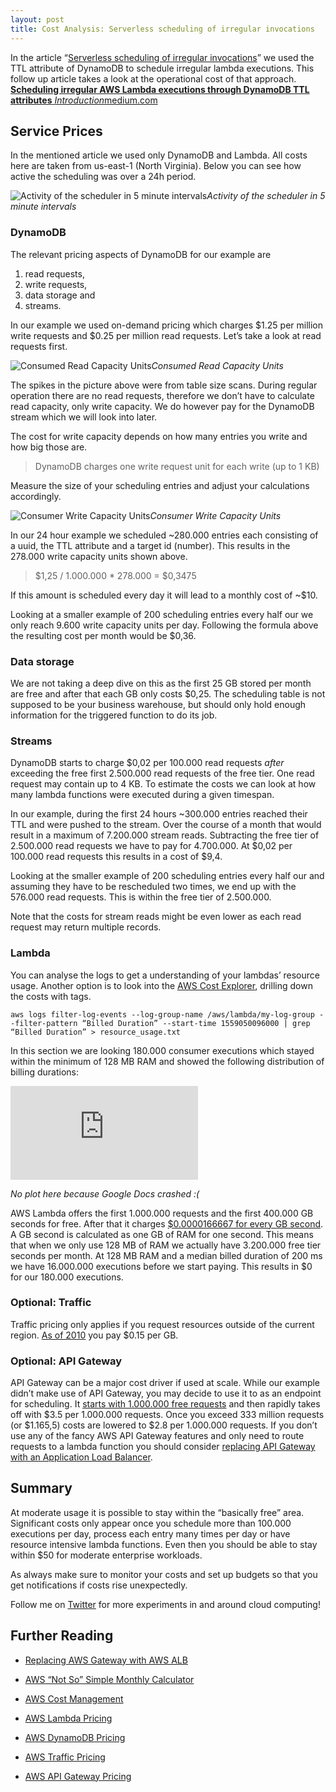 ```yaml
---
layout: post
title: Cost Analysis: Serverless scheduling of irregular invocations
---
```


In the article “[Serverless scheduling of irregular invocations](https://medium.com/@michabahr/scheduling-irregular-aws-lambda-executions-through-dynamodb-ttl-attributes-acd397dfbad9)” we used the TTL attribute of DynamoDB to schedule irregular lambda executions. This follow up article takes a look at the operational cost of that approach.
[**Scheduling irregular AWS Lambda executions through DynamoDB TTL attributes**
*Introduction*medium.com](https://medium.com/@michabahr/scheduling-irregular-aws-lambda-executions-through-dynamodb-ttl-attributes-acd397dfbad9)

## Service Prices

In the mentioned article we used only DynamoDB and Lambda. All costs here are taken from us-east-1 (North Virginia). Below you can see how active the scheduling was over a 24h period.

![Activity of the scheduler in 5 minute intervals](https://cdn-images-1.medium.com/max/2150/1*WM0vXLZvpueACibt8kZHfQ.png)*Activity of the scheduler in 5 minute intervals*

### DynamoDB

The relevant pricing aspects of DynamoDB for our example are
1. read requests,
2. write requests,
3. data storage and
4. streams.

In our example we used on-demand pricing which charges $1.25 per million write requests and $0.25 per million read requests. Let’s take a look at read requests first.

![Consumed Read Capacity Units](https://cdn-images-1.medium.com/max/2000/1*mJ_ot1aZ17XrHilJNb_vzw.png)*Consumed Read Capacity Units*

The spikes in the picture above were from table size scans. During regular operation there are no read requests, therefore we don’t have to calculate read capacity, only write capacity. We do however pay for the DynamoDB stream which we will look into later.

The cost for write capacity depends on how many entries you write and how big those are.
> DynamoDB charges one write request unit for each write (up to 1 KB)

Measure the size of your scheduling entries and adjust your calculations accordingly.

![Consumer Write Capacity Units](https://cdn-images-1.medium.com/max/2000/1*qK6ZjxRARXz8tn082JMLEw.png)*Consumer Write Capacity Units*

In our 24 hour example we scheduled ~280.000 entries each consisting of a uuid, the TTL attribute and a target id (number). This results in the 278.000 write capacity units shown above.
> $1,25 / 1.000.000 * 278.000 = $0,3475

If this amount is scheduled every day it will lead to a monthly cost of ~$10.

Looking at a smaller example of 200 scheduling entries every half our we only reach 9.600 write capacity units per day. Following the formula above the resulting cost per month would be $0,36.

### Data storage

We are not taking a deep dive on this as the first 25 GB stored per month are free and after that each GB only costs $0,25. The scheduling table is not supposed to be your business warehouse, but should only hold enough information for the triggered function to do its job.

### Streams

DynamoDB starts to charge $0,02 per 100.000 read requests *after* exceeding the free first 2.500.000 read requests of the free tier. One read request may contain up to 4 KB. To estimate the costs we can look at how many lambda functions were executed during a given timespan.

In our example, during the first 24 hours ~300.000 entries reached their TTL and were pushed to the stream. Over the course of a month that would result in a maximum of 7.200.000 stream reads. Subtracting the free tier of 2.500.000 read requests we have to pay for 4.700.000. At $0,02 per 100.000 read requests this results in a cost of $9,4.

Looking at the smaller example of 200 scheduling entries every half our and assuming they have to be rescheduled two times, we end up with the 576.000 read requests. This is within the free tier of 2.500.000.

Note that the costs for stream reads might be even lower as each read request may return multiple records.

### Lambda

You can analyse the logs to get a understanding of your lambdas’ resource usage. Another option is to look into the [AWS Cost Explorer](https://aws.amazon.com/aws-cost-management/aws-cost-explorer/), drilling down the costs with tags.

    aws logs filter-log-events --log-group-name /aws/lambda/my-log-group --filter-pattern “Billed Duration” --start-time 1559050096000 | grep “Billed Duration” > resource_usage.txt

In this section we are looking 180.000 consumer executions which stayed within the minimum of 128 MB RAM and showed the following distribution of billing durations:

<iframe src="https://medium.com/media/c25fe24764d72292fa0486925289af7a" frameborder=0></iframe>

*No plot here because Google Docs crashed :(*

AWS Lambda offers the first 1.000.000 requests and the first 400.000 GB seconds for free. After that it charges [$0.0000166667 for every GB second](https://aws.amazon.com/lambda/pricing/). A GB second is calculated as one GB of RAM for one second. This means that when we only use 128 MB of RAM we actually have 3.200.000 free tier seconds per month. At 128 MB RAM and a median billed duration of 200 ms we have 16.000.000 executions before we start paying. This results in $0 for our 180.000 executions.

### Optional: Traffic

Traffic pricing only applies if you request resources outside of the current region. [As of 2010](https://aws.amazon.com/blogs/aws/aws-data-transfer-prices-reduced/) you pay $0.15 per GB.

### Optional: API Gateway

API Gateway can be a major cost driver if used at scale. While our example didn’t make use of API Gateway, you may decide to use it to as an endpoint for scheduling. It [starts with 1.000.000 free requests](https://aws.amazon.com/api-gateway/pricing/) and then rapidly takes off with $3.5 per 1.000.000 requests. Once you exceed 333 million requests (or $1.165,5) costs are lowered to $2.8 per 1.000.000 requests. If you don’t use any of the fancy AWS API Gateway features and only need to route requests to a lambda function you should consider [replacing API Gateway with an Application Load Balancer](https://serverless-training.com/articles/save-money-by-replacing-api-gateway-with-application-load-balancer/).

## Summary

At moderate usage it is possible to stay within the “basically free” area. Significant costs only appear once you schedule more than 100.000 executions per day, process each entry many times per day or have resource intensive lambda functions. Even then you should be able to stay within $50 for moderate enterprise workloads.

As always make sure to monitor your costs and set up budgets so that you get notifications if costs rise unexpectedly.

Follow me on [Twitter](https://twitter.com/michabahr) for more experiments in and around cloud computing!

## Further Reading

* [Replacing AWS Gateway with AWS ALB](https://serverless-training.com/articles/save-money-by-replacing-api-gateway-with-application-load-balancer/)

* [AWS “Not So” Simple Monthly Calculator](https://calculator.s3.amazonaws.com/index.html)

* [AWS Cost Management](https://aws.amazon.com/aws-cost-management/)

* [AWS Lambda Pricing](https://aws.amazon.com/lambda/pricing/)

* [AWS DynamoDB Pricing](https://aws.amazon.com/dynamodb/pricing/)

* [AWS Traffic Pricing](https://aws.amazon.com/blogs/aws/aws-data-transfer-prices-reduced/)

* [AWS API Gateway Pricing](https://aws.amazon.com/api-gateway/pricing/)
